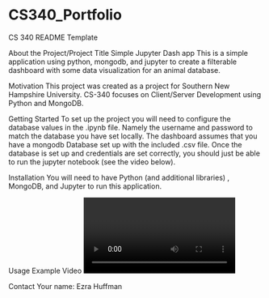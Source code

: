 # CS340_Portfolio
 
CS 340 README Template

About the Project/Project Title
Simple Jupyter Dash app
This is a simple application using python, mongodb, and jupyter to create a filterable dashboard with some data visualization for an animal database.

Motivation
This project was created as a project for Southern New Hampshire University. CS-340 focuses on Client/Server Development using Python and MongoDB.

Getting Started
To set up the project you will need to configure the database values in the .ipynb file. Namely the username and password to match the database you have set locally. The dashboard assumes that you have a mongodb Database set up with the included .csv file. Once the database is set up and credentials are set correctly, you should just be able to run the jupyter notebook (see the video below).

Installation
 You will need to have Python (and additional libraries) , MongoDB, and Jupyter to run this application.

Usage
Example Video
<video> src='https://youtu.be/2YqZKZHGJWo' width=180</video>


Contact
Your name: Ezra Huffman
